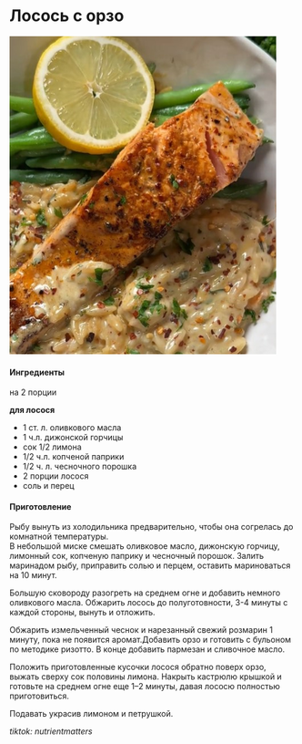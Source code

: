 ﻿---
image: ../pics/salmon-orzo.jpg
---
# Лосось с орзо

![Лосось с орзо](../pics/salmon-orzo.jpg)

#### Ингредиенты
на 2 порции

**для лосося**

* 1 ст. л. оливкового масла
* 1 ч.л. дижонской горчицы
* сок 1/2 лимона
* 1/2 ч.л. копченой паприки
* 1/2 ч. л. чесночного порошка
* 2 порции лосося
* соль и перец

#### Приготовление

Рыбу вынуть из холодильника предварительно, чтобы она согрелась до комнатной температуры.  
В небольшой миске смешать оливковое масло, дижонскую горчицу, лимонный сок, копченую паприку и чесночный порошок. Залить маринадом рыбу, приправить солью и перцем, оставить мариноваться на 10 минут.

Большую сковороду разогреть на среднем огне и добавить немного оливкового масла. Обжарить лосось до полуготовности, 3-4 минуты с каждой стороны, вынуть и отложить.

Обжарить измельченный чеснок и нарезанный свежий розмарин 1 минуту, пока не появится аромат.Добавить орзо и готовить с бульоном по методике ризотто. В конце добавить пармезан и сливочное масло.

Положить приготовленные кусочки лосося обратно поверх орзо, выжать сверху сок половины лимона. Накрыть кастрюлю крышкой и готовьте на среднем огне еще 1–2 минуты, давая лососю полностью приготовиться.

Подавать украсив лимоном и петрушкой.

*tiktok: nutrientmatters*
